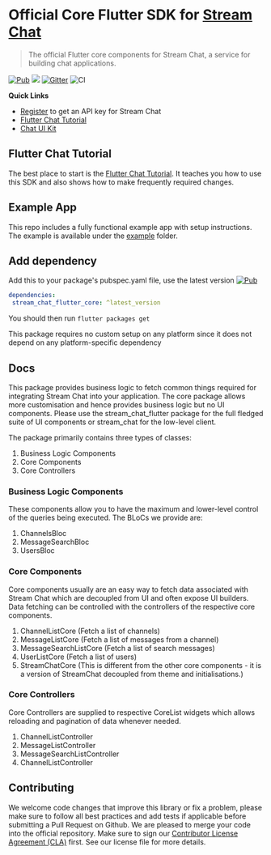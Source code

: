 # Official Core Flutter SDK for [Stream Chat](https://getstream.io/chat/)

> The official Flutter core components for Stream Chat, a service for
> building chat applications.

[![Pub](https://img.shields.io/pub/v/stream_chat_flutter.svg)](https://pub.dartlang.org/packages/stream_chat_flutter)
![](https://img.shields.io/badge/platform-flutter%20%7C%20flutter%20web-ff69b4.svg?style=flat-square)
[![Gitter](https://badges.gitter.im/GetStream/stream-chat-flutter.svg)](https://gitter.im/GetStream/stream-chat-flutter?utm_source=badge&utm_medium=badge&utm_campaign=pr-badge)
![CI](https://github.com/GetStream/stream-chat-flutter/workflows/stream_flutter_workflow/badge.svg?branch=master)

**Quick Links**

- [Register](https://getstream.io/chat/trial/) to get an API key for Stream Chat
- [Flutter Chat Tutorial](https://getstream.io/chat/flutter/tutorial/)
- [Chat UI Kit](https://getstream.io/chat/ui-kit/)

## Flutter Chat Tutorial

The best place to start is the [Flutter Chat Tutorial](https://getstream.io/chat/flutter/tutorial/).
It teaches you how to use this SDK and also shows how to make frequently required changes.

## Example App

This repo includes a fully functional example app with setup instructions.
The example is available under the [example](https://github.com/GetStream/stream-chat-flutter-core/tree/master/example) folder.

## Add dependency
Add this to your package's pubspec.yaml file, use the latest version [![Pub](https://img.shields.io/pub/v/stream_chat_flutter.svg)](https://pub.dartlang.org/packages/stream_chat_flutter)
```yaml
dependencies:
 stream_chat_flutter_core: ^latest_version
```

You should then run `flutter packages get`

This package requires no custom setup on any platform since it does not depend on any platform-specific dependency

## Docs

This package provides business logic to fetch common things required for integrating Stream Chat into your application.
The core package allows more customisation and hence provides business logic but no UI components.
Please use the stream_chat_flutter package for the full fledged suite of UI components or stream_chat for the low-level client.

The package primarily contains three types of classes:

1) Business Logic Components
2) Core Components
3) Core Controllers

### Business Logic Components

These components allow you to have the maximum and lower-level control of the queries being executed.
The BLoCs we provide are:

1) ChannelsBloc
2) MessageSearchBloc
3) UsersBloc

### Core Components

Core components usually are an easy way to fetch data associated with Stream Chat which are decoupled from UI and often expose UI builders.
Data fetching can be controlled with the controllers of the respective core components.

1) ChannelListCore (Fetch a list of channels)
2) MessageListCore (Fetch a list of messages from a channel)
3) MessageSearchListCore (Fetch a list of search messages)
4) UserListCore (Fetch  a list of users)
5) StreamChatCore (This is different from the other core components - it is a version of StreamChat decoupled from theme and initialisations.)

### Core Controllers

Core Controllers are supplied to respective CoreList widgets which allows reloading and pagination of data whenever needed.

1) ChannelListController
2) MessageListController
3) MessageSearchListController
4) ChannelListController

## Contributing

We welcome code changes that improve this library or fix a problem,
please make sure to follow all best practices and add tests if applicable before submitting a Pull Request on Github.
We are pleased to merge your code into the official repository.
Make sure to sign our [Contributor License Agreement (CLA)](https://docs.google.com/forms/d/e/1FAIpQLScFKsKkAJI7mhCr7K9rEIOpqIDThrWxuvxnwUq2XkHyG154vQ/viewform) first.
See our license file for more details.

